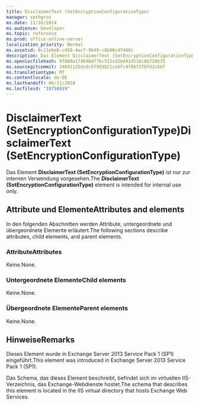 ```yaml
---
title: DisclaimerText (SetEncryptionConfigurationType)
manager: sethgros
ms.date: 11/16/2014
ms.audience: Developer
ms.topic: reference
ms.prod: office-online-server
localization_priority: Normal
ms.assetid: 8c11e6e6-cd58-4ac7-9649-c8b90cd7480c
description: Das Element DisclaimerText (SetEncryptionConfigurationType) ist nur zur internen Verwendung vorgesehen.
ms.openlocfilehash: 9f880a174b96df7bc512cd2bd41d116c0b720b35
ms.sourcegitcommit: 34041125dc8c5f993b21cebfc4f8b72f0fd2cb6f
ms.translationtype: MT
ms.contentlocale: de-DE
ms.lasthandoff: 06/11/2018
ms.locfileid: "19758019"
---
```

# <a name="disclaimertext-setencryptionconfigurationtype"></a><span data-ttu-id="f2048-103">DisclaimerText (SetEncryptionConfigurationType)</span><span class="sxs-lookup"><span data-stu-id="f2048-103">DisclaimerText (SetEncryptionConfigurationType)</span></span>

<span data-ttu-id="f2048-104">Das Element **DisclaimerText (SetEncryptionConfigurationType)** ist nur zur internen Verwendung vorgesehen.</span><span class="sxs-lookup"><span data-stu-id="f2048-104">The **DisclaimerText (SetEncryptionConfigurationType)** element is intended for internal use only.</span></span> 

## <a name="attributes-and-elements"></a><span data-ttu-id="f2048-105">Attribute und Elemente</span><span class="sxs-lookup"><span data-stu-id="f2048-105">Attributes and elements</span></span>

<span data-ttu-id="f2048-106">In den folgenden Abschnitten werden Attribute, untergeordnete und übergeordnete Elemente erläutert.</span><span class="sxs-lookup"><span data-stu-id="f2048-106">The following sections describe attributes, child elements, and parent elements.</span></span>
  
### <a name="attributes"></a><span data-ttu-id="f2048-107">Attribute</span><span class="sxs-lookup"><span data-stu-id="f2048-107">Attributes</span></span>

<span data-ttu-id="f2048-108">Keine.</span><span class="sxs-lookup"><span data-stu-id="f2048-108">None.</span></span>
  
### <a name="child-elements"></a><span data-ttu-id="f2048-109">Untergeordnete Elemente</span><span class="sxs-lookup"><span data-stu-id="f2048-109">Child elements</span></span>

<span data-ttu-id="f2048-110">Keine.</span><span class="sxs-lookup"><span data-stu-id="f2048-110">None.</span></span>
  
### <a name="parent-elements"></a><span data-ttu-id="f2048-111">Übergeordnete Elemente</span><span class="sxs-lookup"><span data-stu-id="f2048-111">Parent elements</span></span>

<span data-ttu-id="f2048-112">Keine.</span><span class="sxs-lookup"><span data-stu-id="f2048-112">None.</span></span>
  
## <a name="remarks"></a><span data-ttu-id="f2048-113">Hinweise</span><span class="sxs-lookup"><span data-stu-id="f2048-113">Remarks</span></span>

<span data-ttu-id="f2048-114">Dieses Element wurde in Exchange Server 2013 Service Pack 1 (SP1) eingeführt.</span><span class="sxs-lookup"><span data-stu-id="f2048-114">This element was introduced in Exchange Server 2013 Service Pack 1 (SP1).</span></span>
  
<span data-ttu-id="f2048-115">Das Schema, das dieses Element beschreibt, befindet sich im virtuellen IIS-Verzeichnis, das Exchange-Webdienste hostet.</span><span class="sxs-lookup"><span data-stu-id="f2048-115">The schema that describes this element is located in the IIS virtual directory that hosts Exchange Web Services.</span></span>
  

